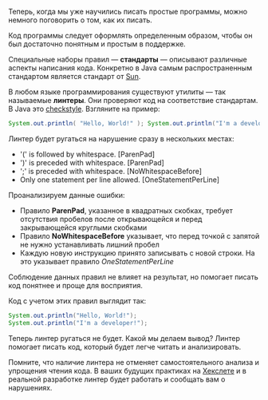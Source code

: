 Теперь, когда мы уже научились писать простые программы, можно немного поговорить о том, как их писать.

Код программы следует оформлять определенным образом, чтобы он был достаточно понятным и простым в поддержке.

Специальные наборы правил — **стандарты** — описывают различные аспекты написания кода. Конкретно в Java самым распространенным стандартом является стандарт от [Sun](https://checkstyle.sourceforge.io/checks.html).

В любом языке программирования существуют утилиты — так называемые **линтеры**. Они проверяют код на соответствие стандартам. В Java это [checkstyle](https://github.com/checkstyle/checkstyle). Взгляните на пример:

```java
System.out.println( "Hello, World!" ); System.out.println("I'm a developer!") ;
```

Линтер будет ругаться на нарушение сразу в нескольких местах:

* '(' is followed by whitespace. [ParenPad]
* ')' is preceded with whitespace. [ParenPad]
* ';' is preceded with whitespace. [NoWhitespaceBefore]
* Only one statement per line allowed. [OneStatementPerLine]

Проанализируем данные ошибки:

* Правило **ParenPad**, указанное в квадратных скобках, требует отсутствия пробелов после открывающейся и перед закрывающейся круглыми скобками
* Правило **NoWhitespaceBefore** указывает, что перед точкой с запятой не нужно устанавливать лишний пробел
* Каждую новую инструкцию принято записывать с новой строки. На это указывает правило *OneStatementPerLine*

Соблюдение данных правил не влияет на результат, но помогает писать код понятнее и проще для восприятия.

Код с учетом этих правил выглядит так:

```java
System.out.println("Hello, World!");
System.out.println("I'm a developer!");
```

Теперь линтер ругаться не будет. Какой мы делаем вывод? Линтер помогает писать код, который будет легче читать и анализировать.

Помните, что наличие линтера не отменяет самостоятельного анализа и упрощения чтения кода. В ваших будущих практиках на [Хекслете](https://ru.hexlet.io/?utm_source=code-basics&utm_medium=referral&utm_campaign=programs&utm_content=lesson) и в реальной разработке линтер будет работать и сообщать вам о нарушениях.
